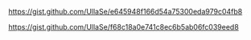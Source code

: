 https://gist.github.com/UllaSe/e645948f166d54a75300eda979c04fb8

https://gist.github.com/UllaSe/f68c18a0e741c8ec6b5ab06fc039eed8
